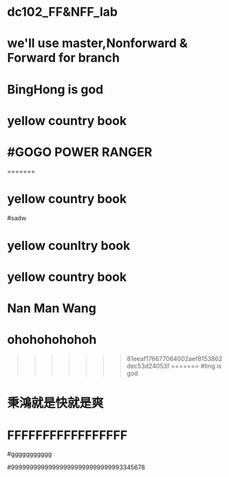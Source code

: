 # dc102_FF&NFF_lab
# we'll use master,Nonforward & Forward for branch
# BingHong is god
# yellow country book
#GOGO POWER RANGER
=======
=======
# yellow country book
#sadw
# yellow counItry book
# yellow country book
# Nan Man Wang
# ohohohohohoh
>>>>>>> 81eeaf176677064002aef8153862dec53d24053f
=======
#ting is god
# 秉鴻就是快就是爽

FFFFFFFFFFFFFFFFF
=======
#ggggggggggg

#999999999999999999999999999993345678









